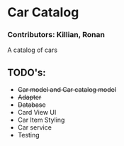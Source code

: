 # __Car Catalog__
### Contributors: Killian, Ronan
A catalog of cars

## __TODO's:__
* ~~Car model and Car catalog model~~
* ~~Adapter~~
* ~~Database~~
* Card View UI
* Car Item Styling
* Car service
* Testing